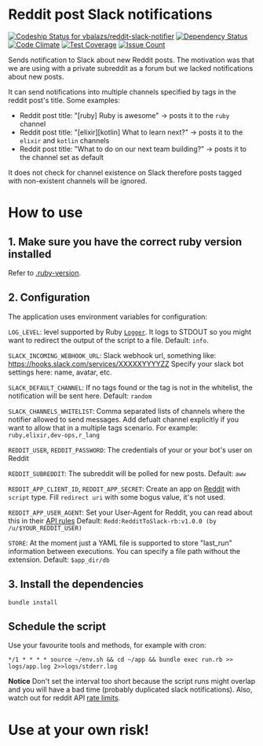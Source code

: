 # Reddit post Slack notifications

[![Codeship Status for vbalazs/reddit-slack-notifier](https://app.codeship.com/projects/c715e4d0-5d12-0135-2a2f-166fbfd22a33/status?branch=master)](https://app.codeship.com/projects/238054) [![Dependency Status](https://gemnasium.com/badges/github.com/vbalazs/reddit-slack-notifier.svg)](https://gemnasium.com/github.com/vbalazs/reddit-slack-notifier) [![Code Climate](https://codeclimate.com/github/vbalazs/reddit-slack-notifier/badges/gpa.svg)](https://codeclimate.com/github/vbalazs/reddit-slack-notifier) [![Test Coverage](https://codeclimate.com/github/vbalazs/reddit-slack-notifier/badges/coverage.svg)](https://codeclimate.com/github/vbalazs/reddit-slack-notifier/coverage) [![Issue Count](https://codeclimate.com/github/vbalazs/reddit-slack-notifier/badges/issue_count.svg)](https://codeclimate.com/github/vbalazs/reddit-slack-notifier)

Sends notification to Slack about new Reddit posts.
The motivation was that we are using with a private subreddit as a forum but we lacked notifications about new posts.

It can send notifications into multiple channels specified by tags in the reddit post's title. 
Some examples:
* Reddit post title: "[ruby] Ruby is awesome" -> posts it to the `ruby` channel
* Reddit post title: "[elixir][kotlin] What to learn next?" -> posts it to the `elixir` and `kotlin` channels
* Reddit post title: "What to do on our next team building?" -> posts it to the channel set as default

It does not check for channel existence on Slack therefore posts tagged with non-existent channels will be ignored.

# How to use

## 1. Make sure you have the correct ruby version installed

Refer to [.ruby-version](.ruby-version).

## 2. Configuration

The application uses environment variables for configuration:

`LOG_LEVEL`: level supported by Ruby [`Logger`](http://ruby-doc.org/stdlib-2.4.1/libdoc/logger/rdoc/Logger.html). It logs to STDOUT so you might want to redirect the output of the script to a file.
Default: `info`.

`SLACK_INCOMING_WEBHOOK_URL`: Slack webhook url, something like: https://hooks.slack.com/services/XXXXXYYYYZZ
Specify your slack bot settings here: name, avatar, etc.

`SLACK_DEFAULT_CHANNEL`: If no tags found or the tag is not in the whitelist, the notification will be sent here.
Default: `random`

`SLACK_CHANNELS_WHITELIST`: Comma separated lists of channels where the notifier allowed to send messages. Add defualt channel explicitly if you want to allow that in a multiple tags scenario.
For example: `ruby,elixir,dev-ops,r_lang`

`REDDIT_USER`, `REDDIT_PASSWORD`: The credentials of your or your bot's user on Reddit

`REDDIT_SUBREDDIT`: The subreddit will be polled for new posts.
Default: `aww`

`REDDIT_APP_CLIENT_ID`, `REDDIT_APP_SECRET`: Create an app on [Reddit](https://www.reddit.com/prefs/apps/) with `script` type. Fill `redirect uri` with some bogus value, it's not used.

`REDDIT_APP_USER_AGENT`: Set your User-Agent for Reddit, you can read about this in their [API rules](https://github.com/reddit/reddit/wiki/API#rules)
Default: `Redd:RedditToSlack-rb:v1.0.0 (by /u/$YOUR_REDDIT_USER)`

`STORE`: At the moment just a YAML file is supported to store "last_run" information between executions. You can specify a file path without the extension.
Default: `$app_dir/db`

## 3. Install the dependencies

`bundle install`

## Schedule the script

Use your favourite tools and methods, for example with cron:

`*/1 * * * * source ~/env.sh && cd ~/app && bundle exec run.rb >> logs/app.log 2>>logs/stderr.log`

**Notice**
Don't set the interval too short because the script runs might overlap and you will have a bad time (probably duplicated slack notifications).
Also, watch out for reddit API [rate limits](https://github.com/reddit/reddit/wiki/API#rules).

# Use at your own risk!
